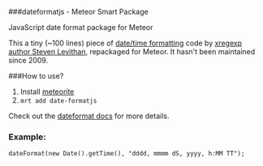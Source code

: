 ###dateformatjs - Meteor Smart Package

JavaScript date format package for Meteor 

This a tiny (~100 lines) piece of [date/time formatting](http://blog.stevenlevithan.com/archives/date-time-format) code
by [xregexp author Steven Levithan](https://github.com/slevithan), repackaged for Meteor. It hasn't been maintained since 2009.

###How to use?

1. Install [meteorite](https://github.com/oortcloud/meteorite)
2. `mrt add date-formatjs`

Check out the [dateformat docs](http://blog.stevenlevithan.com/archives/date-time-format) for more details.

### Example:

	dateFormat(new Date().getTime(), "dddd, mmmm dS, yyyy, h:MM TT");

